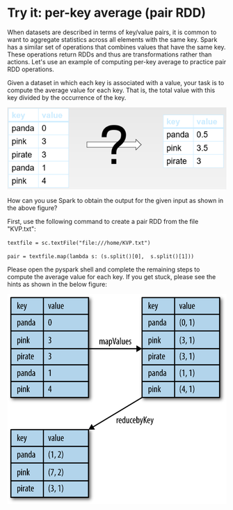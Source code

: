 # Try it: per-key average (pair RDD)
When datasets are described in terms of key/value pairs, it is common to want to aggregate statistics across all 
elements with the same key. Spark has a similar set of operations that combines values that have the same key. 
These operations return RDDs and thus are transformations rather than actions. Let's use an example of computing 
per-key average to practice pair RDD operations.

Given a dataset in which each key is associated with a value, your task is to compute the average value for each key. 
That is, the total value with this key divided by the occurrence of the key.

<img alt="img_1.png" src="img_1.png"/>

How can you use Spark to obtain the output for the given input as shown in the above figure?

First, use the following command to create a pair RDD from the file "KVP.txt":

`textfile = sc.textFile("file:///home/KVP.txt")`

`pair = textfile.map(lambda s: (s.split()[0],  s.split()[1]))`

Please open the pyspark shell and complete the remaining steps to compute the average value for each key. If you get 
stuck, please see the hints as shown in the below figure:

<img alt="img.png" src="img.png"/>
